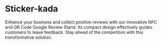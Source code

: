 # Sticker-kada
Enhance your business and collect positive reviews with our innovative NFC and QR Code Google Review Stand. Its compact design effectively guides customers to leave feedback. Stay ahead of the competition with this transformative solution.
